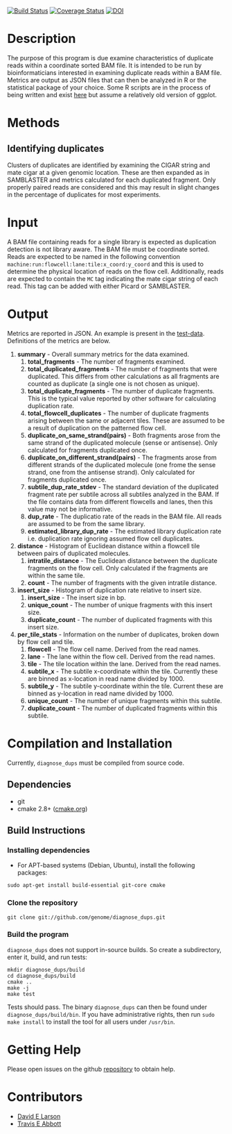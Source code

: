 [![Build Status](https://travis-ci.org/genome/diagnose_dups.svg?branch=master)](https://travis-ci.org/genome/diagnose_dups)
[![Coverage Status](https://coveralls.io/repos/genome/diagnose_dups/badge.svg)](https://coveralls.io/r/genome/diagnose_dups)
[![DOI](https://zenodo.org/badge/doi/10.5281/zenodo.30680.svg)](http://dx.doi.org/10.5281/zenodo.30680)

# Description
The purpose of this program is due examine characteristics of duplicate reads within a coordinate sorted BAM file. It is intended to be run by bioinformaticians interested in examining duplicate reads within a BAM file. Metrics are output as JSON files that can then be analyzed in R or the statistical package of your choice. Some R scripts are in the process of being written and exist [here](https://github.com/genome/diagnose_dups/tree/master/scripts]) but assume a relatively old version of ggplot.

# Methods
## Identifying duplicates
Clusters of duplicates are identified by examining the CIGAR string and mate cigar at a given genomic location. These are then expanded as in SAMBLASTER and metrics calculated for each duplicated fragment. Only properly paired reads are considered and this may result in slight changes in the percentage of duplicates for most experiments.

# Input
A BAM file containing reads for a single library is expected as duplication detection is not library aware. The BAM file must be coordinate sorted. Reads are expected to be named in the following convention `machine:run:flowcell:lane:tile:x_coord:y_coord` and this is used to determine the physical location of reads on the flow cell. Additionally, reads are expected to contain the `MC` tag indicating the mate cigar string of each read. This tag can be added with either Picard or SAMBLASTER.

# Output
Metrics are reported in JSON. An example is present in the [test-data](https://github.com/genome/diagnose_dups/blob/master/test-data/expected_data.json). Definitions of the metrics are below.

1. **summary** - Overall summary metrics for the data examined.
   1. **total_fragments** - The number of fragments examined.
   2. **total_duplicated_fragments** - The number of fragments that were duplicated. This differs from other calculations as all fragments are counted as duplicate (a single one is not chosen as unique).
   3. **total_duplicate_fragments** - The number of duplicate fragments. This is the typical value reported by other software for calculating duplication rate.
   3. **total_flowcell_duplicates** - The number of duplicate fragments arising between the same or adjacent tiles. These are assumed to be a result of duplication on the patterned flow cell.
   3.  **duplicate_on_same_strand(pairs)** - Both fragments arose from the same strand of the duplicated molecule (sense or antisense). Only calculated for fragments duplicated once. 
   4.  **duplicate_on_different_strand(pairs)** - The fragments arose from different strands of the duplicated molecule (one frome the sense strand, one from the antisense strand). Only calculated for fragments duplicated once.
   5.  **subtile_dup_rate_stdev** - The standard deviation of the duplicated fragment rate per subtile across all subtiles analyzed in the BAM. If the file contains data from different flowcells and lanes, then this value may not be informative. 
   6.  **dup_rate** - The duplicatio rate of the reads in the BAM file. All reads are assumed to be from the same library.
   7.  **estimated_library_dup_rate** - The estimated library duplication rate i.e. duplication rate ignoring assumed flow cell duplicates.
2. **distance** - Histogram of Euclidean distance within a flowcell tile between pairs of duplicated molecules.
   1. **intratile_distance** - The Euclidean distance between the duplicate fragments on the flow cell. Only calculated if the fragments are within the same tile.
   2. **count** - The number of fragments with the given intratile distance.
3. **insert_size** - Histogram of duplication rate relative to insert size.
   1. **insert_size** - The insert size in bp.
   2. **unique_count** - The number of unique fragments with this insert size.
   3. **duplicate_count** - The number of duplicated fragments with this insert size.
4. **per_tile_stats** - Information on the number of duplicates, broken down by flow cell and tile.
   1. **flowcell** - The flow cell name. Derived from the read names.
   2. **lane** - The lane within the flow cell. Derived from the read names.
   3. **tile** - The tile location within the lane. Derived from the read names.
   4. **subtile_x** - The subtile x-coordinate within the tile. Currently these are binned as x-location in read name divided by 1000.
   5. **subtile_y** - The subtile y-coordinate within the tile. Current these are binned as y-location in read name divided by 1000.
   6. **unique_count** - The number of unique fragments within this subtile.
   7. **duplicate_count** - The number of duplicated fragments within this subtile.

# Compilation and Installation
Currently, `diagnose_dups` must be compiled from source code.

## Dependencies

* git
* cmake 2.8+ ([cmake.org](http://cmake.org))

## Build Instructions

### Installing dependencies

* For APT-based systems (Debian, Ubuntu), install the following packages:

```
sudo apt-get install build-essential git-core cmake
```

### Clone the repository

```
git clone git://github.com/genome/diagnose_dups.git
```

### Build the program

`diagnose_dups` does not support in-source builds. So create a subdirectory, enter it, build, and run tests:

```
mkdir diagnose_dups/build
cd diagnose_dups/build
cmake ..
make -j
make test
```
Tests should pass. The binary `diagnose_dups` can then be found under `diagnose_dups/build/bin`. If you have administrative rights, then run `sudo make install` to install the tool for all users under `/usr/bin`.

# Getting Help
Please open issues on the github [repository](https://github.com/genome/diagnose_dups/issues) to obtain help.

# Contributors
+ [David E Larson](https://github.com/ernfrid)
+ [Travis E Abbott](https://github.com/tabbott)
